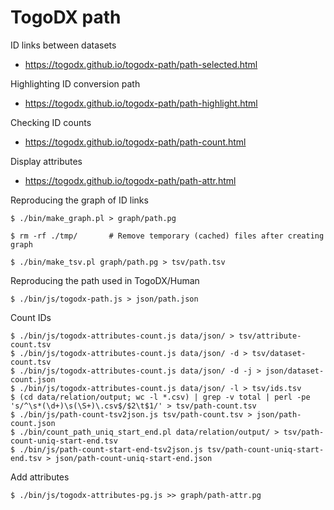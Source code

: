 # TogoDX path

ID links between datasets
* https://togodx.github.io/togodx-path/path-selected.html

Highlighting ID conversion path
* https://togodx.github.io/togodx-path/path-highlight.html

Checking ID counts
* https://togodx.github.io/togodx-path/path-count.html

Display attributes
* https://togodx.github.io/togodx-path/path-attr.html

Reproducing the graph of ID links
```
$ ./bin/make_graph.pl > graph/path.pg

$ rm -rf ./tmp/       # Remove temporary (cached) files after creating graph
```
```
$ ./bin/make_tsv.pl graph/path.pg > tsv/path.tsv
```

Reproducing the path used in TogoDX/Human
```
$ ./bin/js/togodx-path.js > json/path.json
```

Count IDs
```
$ ./bin/js/togodx-attributes-count.js data/json/ > tsv/attribute-count.tsv
$ ./bin/js/togodx-attributes-count.js data/json/ -d > tsv/dataset-count.tsv
$ ./bin/js/togodx-attributes-count.js data/json/ -d -j > json/dataset-count.json
$ ./bin/js/togodx-attributes-count.js data/json/ -l > tsv/ids.tsv
$ (cd data/relation/output; wc -l *.csv) | grep -v total | perl -pe 's/^\s*(\d+)\s(\S+)\.csv$/$2\t$1/' > tsv/path-count.tsv
$ ./bin/js/path-count-tsv2json.js tsv/path-count.tsv > json/path-count.json
$ ./bin/count_path_uniq_start_end.pl data/relation/output/ > tsv/path-count-uniq-start-end.tsv
$ ./bin/js/path-count-start-end-tsv2json.js tsv/path-count-uniq-start-end.tsv > json/path-count-uniq-start-end.json
```

Add attributes
```
$ ./bin/js/togodx-attributes-pg.js >> graph/path-attr.pg
```
